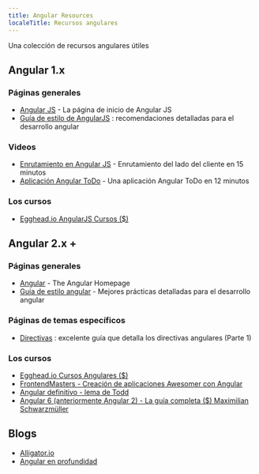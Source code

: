 ```yaml
---
title: Angular Resources
localeTitle: Recursos angulares
---
```

Una colección de recursos angulares útiles

## Angular 1.x

### Páginas generales

*   [Angular JS](https://angularjs.org/) - La página de inicio de Angular JS
*   [Guía de estilo de AngularJS](https://github.com/johnpapa/angular-styleguide/tree/master/a1) : recomendaciones detalladas para el desarrollo angular

### Videos

*   [Enrutamiento en Angular JS](https://www.youtube.com/watch?v=5uhZCc0j9RY) - Enrutamiento del lado del cliente en 15 minutos
*   [Aplicación Angular ToDo](https://www.youtube.com/watch?v=WuiHuZq_cg4) - Una aplicación Angular ToDo en 12 minutos

### Los cursos

*   [Egghead.io AngularJS Cursos ($)](https://egghead.io/browse/frameworks/angularjs)

## Angular 2.x +

### Páginas generales

*   [Angular](https://angular.io/) - The Angular Homepage
*   [Guía de estilo angular](https://angular.io/guide/styleguide) - Mejores prácticas detalladas para el desarrollo angular

### Páginas de temas específicos

*   [Directivas](http://www.sitepoint.com/practical-guide-angularjs-directives/) : excelente guía que detalla los directivas angulares (Parte 1)

### Los cursos

*   [Egghead.io Cursos Angulares ($)](https://egghead.io/browse/frameworks/angular)
*   [FrontendMasters - Creación de aplicaciones Awesomer con Angular](https://frontendmasters.com/courses/building-apps-angular)
*   [Angular definitivo - lema de Todd](https://ultimateangular.com/)
*   [Angular 6 (anteriormente Angular 2) - La guía completa ($) Maximilian Schwarzmüller](https://www.udemy.com/the-complete-guide-to-angular-2/)

## Blogs

*   [Alligator.io](https://alligator.io/angular/)
*   [Angular en profundidad](https://blog.angularindepth.com/tagged/angular)